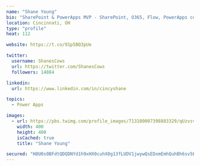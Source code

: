```yaml
---
name: "Shane Young"
bio: "SharePoint & PowerApps MVP - SharePoint, O365, Flow, PowerApps consulting? @PowerApps911 | Pure Snark? You found it."
location: Cincinnati, OH
type: "profile"
heat: 112

website: https://t.co/91p5BQ3pUe

twitter:
  username: ShanesCows
  url: https://twitter.com/ShanesCows
  followers: 14884

linkedin:
  url: https://www.linkedin.com/in/cincyshane

topics:
  - Power Apps

images:
  - url: https://pbs.twimg.com/profile_images/713100007398883329/qUzvsvQ3_400x400.jpg
    width: 400
    height: 400
    isCached: true
    title: "Shane Young"

secured: "H8U0s0BFdtQDQDNYd1h9xHX0cuhX0g13fLUDV1jwywQsEDxmEmhQuhBh6sv5ELRqwl0JkFAmPRUFN+Q84MOngmHH6DEMmaC9aTi5e7CKKtQpVHRzUb8fnsjcQMebK7mMN77PEVs6Z+yNh3Sv1Hts5fnQ846fKf89YWSGAKmZQqQK+YL5SWKsgg3Mtym96Rgm+Z7I0SqyXKvw6FL/f8YrON9wQSuy1FNZENjGqjjaEFkZQ7l0d1NP1FWSioJ0lVlNTRIZ2lWcVzCNH27QCogb9ysJ9bHzfbHgoPIkF0y/oBR33zM5ScG7XWSy1vkiZSDAdIUmftEsLmCNuRUTcjAY0YTW7/SjTbgV6I4yCxHo/5//aOASbkcRHkxYh5B9zFIeUVvHpWfvBeyLqi2Z1o+r2H9OjNBiUlwmzaAehgBRQAg=;/9fncOulPG0Retp6GQS4lA=="
---
```


